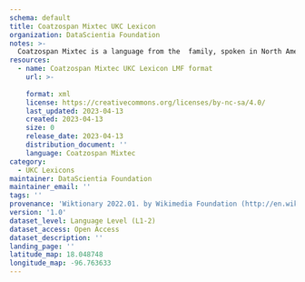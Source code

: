 ```yaml
---
schema: default
title: Coatzospan Mixtec UKC Lexicon
organization: DataScientia Foundation
notes: >-
  Coatzospan Mixtec is a language from the  family, spoken in North America. The UKC Lexicon of Coatzospan Mixtec is represented as a lexico-semantic network. It consists of words, word senses, synsets, as well as sense-level and synset-level relationships.
resources:
  - name: Coatzospan Mixtec UKC Lexicon LMF format
    url: >-
      
    format: xml
    license: https://creativecommons.org/licenses/by-nc-sa/4.0/
    last_updated: 2023-04-13
    created: 2023-04-13
    size: 0
    release_date: 2023-04-13
    distribution_document: ''
    language: Coatzospan Mixtec
category:
  - UKC Lexicons
maintainer: DataScientia Foundation
maintainer_email: ''
tags: ''
provenance: 'Wiktionary 2022.01. by Wikimedia Foundation (http://en.wiktionary.org); KinDiv: Kinship Diversity 1.0 by Temuulen Khishigsuren (http://ukc.disi.unitn.it/index.php/kinship/); Princeton WordNet 2.1 by Princeton University (https://wordnet.princeton.edu)'
version: '1.0'
dataset_level: Language Level (L1-2)
dataset_access: Open Access
dataset_description: ''
landing_page: ''
latitude_map: 18.048748
longitude_map: -96.763633
---
```

